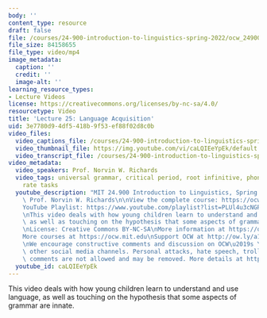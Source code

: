 ```yaml
---
body: ''
content_type: resource
draft: false
file: /courses/24-900-introduction-to-linguistics-spring-2022/ocw_24900_lecture25_2022may05_360p_16_9.mp4
file_size: 84158655
file_type: video/mp4
image_metadata:
  caption: ''
  credit: ''
  image-alt: ''
learning_resource_types:
- Lecture Videos
license: https://creativecommons.org/licenses/by-nc-sa/4.0/
resourcetype: Video
title: 'Lecture 25: Language Acquisition'
uid: 3e7780d9-4df5-418b-9f53-ef88f02d8c0b
video_files:
  video_captions_file: /courses/24-900-introduction-to-linguistics-spring-2022/1FRgFrTY2rk4Xuiy0lIRJRJ7J3Zswb-Lj_transcript.webvtt
  video_thumbnail_file: https://img.youtube.com/vi/caLQIEeYpEk/default.jpg
  video_transcript_file: /courses/24-900-introduction-to-linguistics-spring-2022/1FRgFrTY2rk4Xuiy0lIRJRJ7J3Zswb-Lj_transcript.pdf
video_metadata:
  video_speakers: Prof. Norvin W. Richards
  video_tags: universal grammar, critical period, root infinitive, phonotactics, sucking
    rate tasks
  youtube_description: "MIT 24.900 Introduction to Linguistics, Spring 2022\nInstructor:\
    \ Prof. Norvin W. Richards\n\nView the complete course: https://ocw.mit.edu/courses/24-900-introduction-to-linguistics-spring-2022/\n\
    YouTube Playlist: https://www.youtube.com/playlist?list=PLUl4u3cNGP63BZGNOqrF2qf_yxOjuG35j\n\
    \nThis video deals with how young children learn to understand and use language,\
    \ as well as touching on the hypothesis that some aspects of grammar are innate.\n\
    \nLicense: Creative Commons BY-NC-SA\nMore information at https://ocw.mit.edu/terms\n\
    More courses at https://ocw.mit.edu\nSupport OCW at http://ow.ly/a1If50zVRlQ\n\
    \nWe encourage constructive comments and discussion on OCW\u2019s YouTube and\
    \ other social media channels. Personal attacks, hate speech, trolling, and inappropriate\
    \ comments are not allowed and may be removed. More details at https://ocw.mit.edu/comments.\n"
  youtube_id: caLQIEeYpEk
---
```

This video deals with how young children learn to understand and use language, as well as touching on the hypothesis that some aspects of grammar are innate.